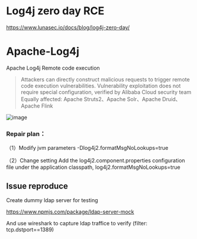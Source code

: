 # Log4j zero day RCE
https://www.lunasec.io/docs/blog/log4j-zero-day/

# Apache-Log4j
Apache Log4j Remote code execution

> Attackers can directly construct malicious requests to trigger remote code execution vulnerabilities. Vulnerability exploitation does not require special configuration, verified by Alibaba Cloud security team
> Equally affected: Apache Struts2、Apache Solr、Apache Druid、Apache Flink

![image](https://user-images.githubusercontent.com/45926593/145425339-47c71230-87d2-4519-8919-9c3520850f83.png)


### Repair plan：

（1）Modify jvm parameters
-Dlog4j2.formatMsgNoLookups=true

（2）Change setting
Add the log4j2.component.properties configuration file under the application classpath, log4j2.formatMsgNoLookups=true

## Issue reproduce

Create dummy ldap server for testing

https://www.npmjs.com/package/ldap-server-mock

And use wireshark to capture ldap traffice to verify (filter: tcp.dstport==1389)
